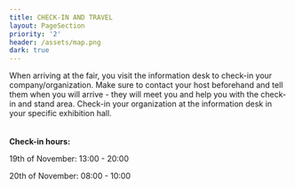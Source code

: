 ```yaml
---
title: CHECK-IN AND TRAVEL
layout: PageSection
priority: '2'
header: /assets/map.png
dark: true
---
```

When arriving at the fair, you visit the information desk to check-in your company/organization. Make sure to contact your host beforehand and tell them when you will arrive - they will meet you and help you with the check-in and stand area. Check-in your organization at the information desk in your specific exhibition hall.
\
\
\
**Check-in hours:**

19th of November: 13:00 - 20:00

20th of November: 08:00 - 10:00
